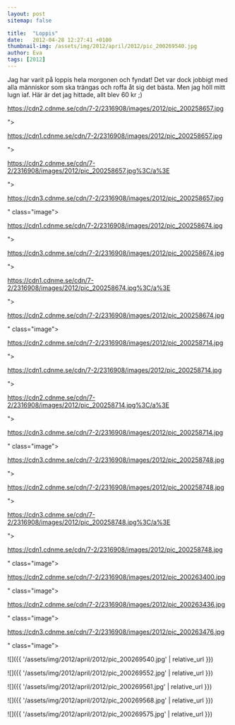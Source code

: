 ```yaml
---
layout: post
sitemap: false

title:  "Loppis"
date:   2012-04-28 12:27:41 +0100
thumbnail-img: /assets/img/2012/april/2012/pic_200269540.jpg
author: Eva
tags: [2012]
---
```


Jag har varit på loppis hela morgonen och fyndat! Det var dock jobbigt med alla människor som ska trängas och roffa åt sig det bästa. Men jag höll mitt lugn iaf. Här är det jag hittade, allt blev 60 kr ;) 

https://cdn2.cdnme.se/cdn/7-2/2316908/images/2012/pic_200258657.jpg

">

https://cdn1.cdnme.se/cdn/7-2/2316908/images/2012/pic_200258657.jpg

">

https://cdn2.cdnme.se/cdn/7-2/2316908/images/2012/pic_200258657.jpg%3C/a%3E

">

https://cdn3.cdnme.se/cdn/7-2/2316908/images/2012/pic_200258657.jpg

" class="image">

https://cdn1.cdnme.se/cdn/7-2/2316908/images/2012/pic_200258674.jpg

">

https://cdn3.cdnme.se/cdn/7-2/2316908/images/2012/pic_200258674.jpg

">

https://cdn1.cdnme.se/cdn/7-2/2316908/images/2012/pic_200258674.jpg%3C/a%3E

">

https://cdn2.cdnme.se/cdn/7-2/2316908/images/2012/pic_200258674.jpg

" class="image">

https://cdn2.cdnme.se/cdn/7-2/2316908/images/2012/pic_200258714.jpg

">

https://cdn1.cdnme.se/cdn/7-2/2316908/images/2012/pic_200258714.jpg

">

https://cdn2.cdnme.se/cdn/7-2/2316908/images/2012/pic_200258714.jpg%3C/a%3E

">

https://cdn3.cdnme.se/cdn/7-2/2316908/images/2012/pic_200258714.jpg

" class="image">

https://cdn3.cdnme.se/cdn/7-2/2316908/images/2012/pic_200258748.jpg

">

https://cdn2.cdnme.se/cdn/7-2/2316908/images/2012/pic_200258748.jpg

">

https://cdn3.cdnme.se/cdn/7-2/2316908/images/2012/pic_200258748.jpg%3C/a%3E

">

https://cdn1.cdnme.se/cdn/7-2/2316908/images/2012/pic_200258748.jpg

" class="image">

https://cdn2.cdnme.se/cdn/7-2/2316908/images/2012/pic_200263400.jpg

" class="image">

https://cdn2.cdnme.se/cdn/7-2/2316908/images/2012/pic_200263436.jpg

" class="image">

https://cdn3.cdnme.se/cdn/7-2/2316908/images/2012/pic_200263476.jpg

" class="image">

![]({{ '/assets/img/2012/april/2012/pic_200269540.jpg'  | relative_url }})

![]({{ '/assets/img/2012/april/2012/pic_200269552.jpg'  | relative_url }})

![]({{ '/assets/img/2012/april/2012/pic_200269561.jpg'  | relative_url }})

![]({{ '/assets/img/2012/april/2012/pic_200269568.jpg'  | relative_url }})

![]({{ '/assets/img/2012/april/2012/pic_200269575.jpg'  | relative_url }})

